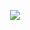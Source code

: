 <p align="center">
<img src="https://user-images.githubusercontent.com/97479656/214839712-7558c897-7944-4eb1-92db-3a4555406516.png">
</p>

<!-- <h1 align="center">🦾 Arjay Jean</h1>

<h3 align="center">👨🏾‍💻 Data Engineer / ETL Developer ⚙️</h3>
<hr> -->


<!--
**arjayjean/ArjayJean** is a ✨ _special_ ✨ repository because its `README.md` (this file) appears on your GitHub profile.

Here are some ideas to get you started:

- 🔭 I’m currently working on ...
- 🌱 I’m currently learning ...
- 👯 I’m looking to collaborate on ...
- 🤔 I’m looking for help with ...
- 💬 Ask me about ...
- 📫 How to reach me: ...
- 😄 Pronouns: ...
- ⚡ Fun fact: ...
-->
